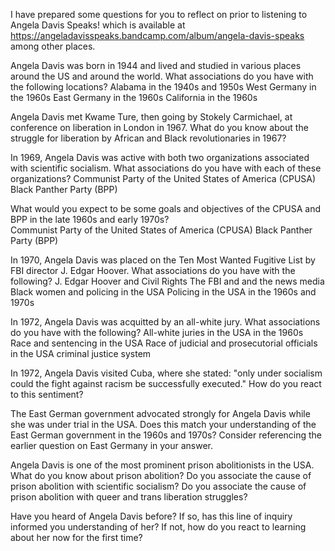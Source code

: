 I have prepared some questions for you to reflect on prior to listening to Angela Davis Speaks! which is available at https://angeladavisspeaks.bandcamp.com/album/angela-davis-speaks among other places.

Angela Davis was born in 1944 and lived and studied in various places around the US and around the world.  What associations do you have with the following locations?
	Alabama in the 1940s and 1950s
	West Germany in the 1960s
	East Germany in the 1960s
	California in the 1960s

Angela Davis met Kwame Ture, then going by Stokely Carmichael, at conference on liberation in London in 1967. What do you know about the struggle for liberation by African and Black revolutionaries in 1967?

In 1969, Angela Davis was active with both two organizations associated with scientific socialism. What associations do you have with each of these organizations?
	Communist Party of the United States of America (CPUSA) 
	Black Panther Party (BPP)

What would you expect to be some goals and objectives of the CPUSA and BPP in the late 1960s and early 1970s?	
	Communist Party of the United States of America (CPUSA) 
	Black Panther Party (BPP)

In 1970, Angela Davis was placed on the Ten Most Wanted Fugitive List by FBI director J. Edgar Hoover. What associations do you have with the following?
	J. Edgar Hoover and Civil Rights
	The FBI and and the news media
	Black women and policing in the USA
	Policing in the USA in the 1960s and 1970s
	
In 1972, Angela Davis was acquitted by an all-white jury. What associations do you have with the following?
	All-white juries in the USA in the 1960s
	Race and sentencing in the USA
	Race of judicial and prosecutorial officials in the USA criminal justice system
	
In 1972, Angela Davis visited Cuba, where she stated: "only under socialism could the fight against racism be successfully executed." How do you react to this sentiment?

The East German government advocated strongly for Angela Davis while she was under trial in the USA. Does this match your understanding of the East German government in the 1960s and 1970s? Consider referencing the earlier question on East Germany in your answer.

Angela Davis is one of the most prominent prison abolitionists in the USA. 
	What do you know about prison abolition?
	Do you associate the cause of prison abolition with scientific socialism?
	Do you associate the cause of prison abolition with queer and trans liberation struggles?
	
Have you heard of Angela Davis before? If so, has this line of inquiry informed you understanding of her? If not, how do you react to learning about her now for the first time?
